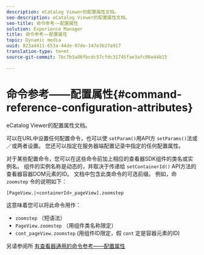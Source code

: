 ```yaml
---
description: eCatalog Viewer的配置属性文档。
seo-description: eCatalog Viewer的配置属性文档。
seo-title: 命令参考——配置属性
solution: Experience Manager
title: 命令参考——配置属性
topic: Dynamic media
uuid: 823ad411-653a-44de-97de-147e3b27a917
translation-type: tm+mt
source-git-commit: 7bc7b3a86fbcdc57cfdc31745fae3afc06e44b15

---
```



# 命令参考——配置属性{#command-reference-configuration-attributes}

eCatalog Viewer的配置属性文档。

可以在URL中设置任何配置命令，也可以使 `setParam()`用API方 `setParams()`法或／或两者设置。 您还可以指定在服务器端配置记录中指定的任何配置属性。

对于某些配置命令，您可以在这些命令前加上相应的查看器SDK组件的类名或实例名。 组件的实例名称是动态的，并取决于传递给 `setContainerId()` API方法的查看器容器DOM元素的ID。 文档中包含此类命令的可选前缀。 例如，命 `zoomstep` 令的说明如下：

`[PageView.|<containerId>_pageView].zoomstep`

这意味着您可以将此命令用作：

* `zoomstep` （短语法）
* `PageView.zoomstep` （用组件类名称限定）
* `cont_pageView.zoomstep` (用组件ID限定，假 `cont` 定是容器元素的ID)

另请参阅所 [有查看器通用的命令参考——配置属性](../../../r-html5-viewer-20-cmdref-configattrib/r-html5-viewer-20-cmdref-configattrib.md#concept-850e0f2c49b949deb7cfbfd330d329bd)
